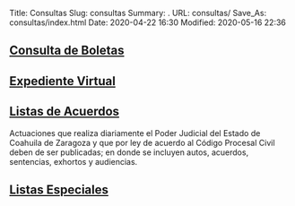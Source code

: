 Title: Consultas
Slug: consultas
Summary: .
URL: consultas/
Save_As: consultas/index.html
Date: 2020-04-22 16:30
Modified: 2020-05-16 22:36


## [Consulta de Boletas](boletas/)

## [Expediente Virtual](expediente-virtual/)

## [Listas de Acuerdos](listas-de-acuerdos/)

Actuaciones que realiza diariamente el Poder Judicial del Estado de Coahuila de Zaragoza y que por ley de acuerdo al Código Procesal Civil deben de ser publicadas; en donde se incluyen autos, acuerdos, sentencias, exhortos y audiencias.

## [Listas Especiales](listas-especiales/)
